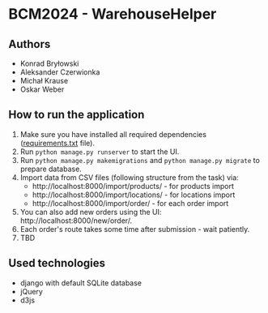 # BCM2024 - WarehouseHelper

## Authors

- Konrad Bryłowski
- Aleksander Czerwionka
- Michał Krause
- Oskar Weber

## How to run the application

1. Make sure you have installed all required dependencies ([requirements.txt](https://github.com/kobryl/Jestem-Hardkodem-WarehouseHelper/requirements.txt) file).
2. Run `python manage.py runserver` to start the UI.
3. Run `python manage.py makemigrations` and `python manage.py migrate` to prepare database.
4. Import data from CSV files (following structure from the task) via:
    - http://localhost:8000/import/products/ - for products import
    - http://localhost:8000/import/locations/ - for locations import
    - http://localhost:8000/import/order/ - for each order import
5. You can also add new orders using the UI: http://localhost:8000/new/order/.
6. Each order's route takes some time after submission - wait patiently.
7. TBD

## Used technologies

- django with default SQLite database
- jQuery
- d3js
